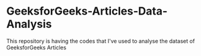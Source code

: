 # GeeksforGeeks-Articles-Data-Analysis
This repository is having the codes that I've used to analyse the dataset of GeeksforGeeks Articles
